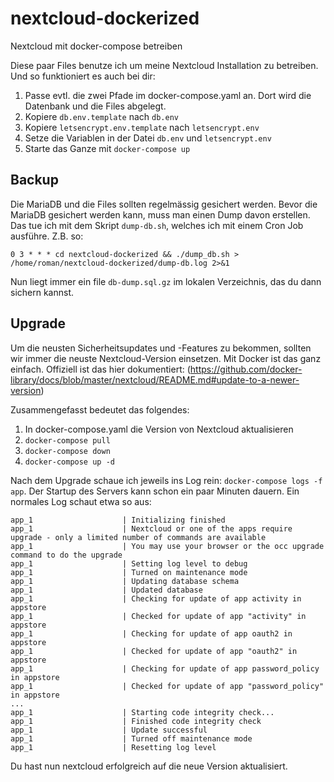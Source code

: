 # nextcloud-dockerized
Nextcloud mit docker-compose betreiben

Diese paar Files benutze ich um meine Nextcloud Installation zu betreiben. Und so funktioniert es auch bei dir:

1. Passe evtl. die zwei Pfade im docker-compose.yaml an. Dort wird die Datenbank und die Files abgelegt.
2. Kopiere `db.env.template` nach `db.env`
3. Kopiere `letsencrypt.env.template` nach `letsencrypt.env`
4. Setze die Variablen in der Datei `db.env` und `letsencrypt.env`
5. Starte das Ganze mit `docker-compose up`

## Backup
Die MariaDB und die Files sollten regelmässig gesichert werden. Bevor die MariaDB gesichert werden kann, muss
man einen Dump davon erstellen. Das tue ich mit dem Skript `dump-db.sh`, welches ich mit einem Cron Job ausführe.
Z.B. so:

```
0 3 * * * cd nextcloud-dockerized && ./dump_db.sh > /home/roman/nextcloud-dockerized/dump-db.log 2>&1
```

Nun liegt immer ein file `db-dump.sql.gz` im lokalen Verzeichnis, das du dann sichern kannst.

## Upgrade
Um die neusten Sicherheitsupdates und -Features zu bekommen, sollten wir immer die neuste Nextcloud-Version
einsetzen. Mit Docker ist das ganz einfach. Offiziell ist das hier dokumentiert: (https://github.com/docker-library/docs/blob/master/nextcloud/README.md#update-to-a-newer-version)

Zusammengefasst bedeutet das folgendes:

1. In docker-compose.yaml die Version von Nextcloud aktualisieren
2. `docker-compose pull`
3. `docker-compose down`
4. `docker-compose up -d`

Nach dem Upgrade schaue ich jeweils ins Log rein: `docker-compose logs -f app`. Der Startup des Servers kann schon ein paar 
Minuten dauern. Ein normales Log schaut etwa so aus:

```
app_1                    | Initializing finished
app_1                    | Nextcloud or one of the apps require upgrade - only a limited number of commands are available
app_1                    | You may use your browser or the occ upgrade command to do the upgrade
app_1                    | Setting log level to debug
app_1                    | Turned on maintenance mode
app_1                    | Updating database schema
app_1                    | Updated database
app_1                    | Checking for update of app activity in appstore
app_1                    | Checked for update of app "activity" in appstore
app_1                    | Checking for update of app oauth2 in appstore
app_1                    | Checked for update of app "oauth2" in appstore
app_1                    | Checking for update of app password_policy in appstore
app_1                    | Checked for update of app "password_policy" in appstore
...
app_1                    | Starting code integrity check...
app_1                    | Finished code integrity check
app_1                    | Update successful
app_1                    | Turned off maintenance mode
app_1                    | Resetting log level
```

Du hast nun nextcloud erfolgreich auf die neue Version aktualisiert.
